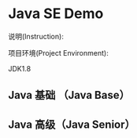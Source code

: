 # Java SE Demo
说明(Instruction): 

项目环境(Project Environment): 

JDK1.8

## Java 基础 （Java Base）

## Java 高级（Java Senior）